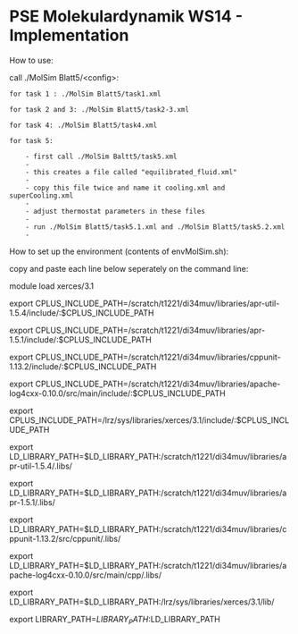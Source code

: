 PSE Molekulardynamik WS14 - Implementation
=======

How to use:

call ./MolSim Blatt5/\<config\>:

	for task 1 : ./MolSim Blatt5/task1.xml
	
	for task 2 and 3: ./MolSim Blatt5/task2-3.xml
	
	for task 4: ./MolSim Blatt5/task4.xml
	
	for task 5:
	
		- first call ./MolSim Baltt5/task5.xml
		- 
		- this creates a file called "equilibrated_fluid.xml"
		- 
		- copy this file twice and name it cooling.xml and superCooling.xml
		- 
		- adjust thermostat parameters in these files
		- 
		- run ./MolSim Blatt5/task5.1.xml and ./MolSim Blatt5/task5.2.xml
		- 
	

How to set up the environment (contents of envMolSim.sh):

copy and paste each line below seperately on the command line:

module load xerces/3.1

export CPLUS_INCLUDE_PATH=/scratch/t1221/di34muv/libraries/apr-util-1.5.4/include/:$CPLUS_INCLUDE_PATH

export CPLUS_INCLUDE_PATH=/scratch/t1221/di34muv/libraries/apr-1.5.1/include/:$CPLUS_INCLUDE_PATH

export CPLUS_INCLUDE_PATH=/scratch/t1221/di34muv/libraries/cppunit-1.13.2/include/:$CPLUS_INCLUDE_PATH

export CPLUS_INCLUDE_PATH=/scratch/t1221/di34muv/libraries/apache-log4cxx-0.10.0/src/main/include/:$CPLUS_INCLUDE_PATH

export CPLUS_INCLUDE_PATH=/lrz/sys/libraries/xerces/3.1/include/:$CPLUS_INCLUDE_PATH

export LD_LIBRARY_PATH=$LD_LIBRARY_PATH:/scratch/t1221/di34muv/libraries/apr-util-1.5.4/.libs/

export LD_LIBRARY_PATH=$LD_LIBRARY_PATH:/scratch/t1221/di34muv/libraries/apr-1.5.1/.libs/

export LD_LIBRARY_PATH=$LD_LIBRARY_PATH:/scratch/t1221/di34muv/libraries/cppunit-1.13.2/src/cppunit/.libs/

export LD_LIBRARY_PATH=$LD_LIBRARY_PATH:/scratch/t1221/di34muv/libraries/apache-log4cxx-0.10.0/src/main/cpp/.libs/

export LD_LIBRARY_PATH=$LD_LIBRARY_PATH:/lrz/sys/libraries/xerces/3.1/lib/

export LIBRARY_PATH=$LIBRARY_PATH:$LD_LIBRARY_PATH
			 
